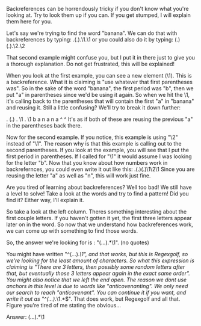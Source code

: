 Backreferences can be horrendously tricky if you don't know what you're looking at. Try to look them up if you can. If you get stumped, I will explain them here for you.

Let's say we're trying to find the word "banana". We can do that with backreferences by typing:
.(.).\1.\1
or you could also do it by typing:
(.)(.).\2.\2

That second example might confuse you, but I put it in there just to give you a thorough explanation. Do not get frustrated, this will be explained!

When you look at the first example, you can see a new element (\1). This is a backreference. What it is claiming is "use whatever that first parentheses was". So in the sake of the word "banana", the first period was "b", then we put "a" in parentheses since we'd be using it again. So when we hit the \1, it's calling back to the parentheses that will contain the first "a" in "banana" and reusing it. Still a little confusing? We'll try to break it down further:

. (.) .  \1 .  \1
b  a  n  a  n  a
         ^     ^
    It's as if both of these are reusing the previous "a" in the parentheses back there.

Now for the second example. If you notice, this example is using "\2" instead of "\1". The reason why is that this example is calling out to the second parentheses. If you look at the example, you will see that I put the first period in parentheses. If I called for "\1" it would assume I was looking for the letter "b". Now that you know about how numbers work in backrefernces, you could even write it out like this:
.(.)(.)\1\2\1
Since you are reusing the letter "a" as well as "n", this will work just fine.

Are you tired of learning about backreferences? Well too bad! We still have a level to solve! Take a look at the words and try to find a pattern! Did you find it? Either way, I'll explain it.

So take a look at the left column. Theres something interesting about the first couple letters. If you haven't gotten it yet, the first three letters appear later on in the word. So now that we understand how backreferences work, we can come up with something to find those words.

So, the answer we're looking for is : "(...).*\1". (no quotes)

You might have written "^(...).*\1", and that works, but this is Regexgolf, so we're looking for the least amount of characters. So what this expression is claiming is "There are 3 letters, then possibly some random letters after that, but eventually those 3 letters appear again in the exact same order". You might also notice that we left the end open. The reason we dont use anchors in this level is due to words like "anticovenanting". We only need our search to reach "anticovenant". You can continue it if you want, and write it out as "^(...).*\1.*$". That does work, but Regexgolf and all that. Figure you're tired of me stating the obvious...

Answer: (...).*\1
